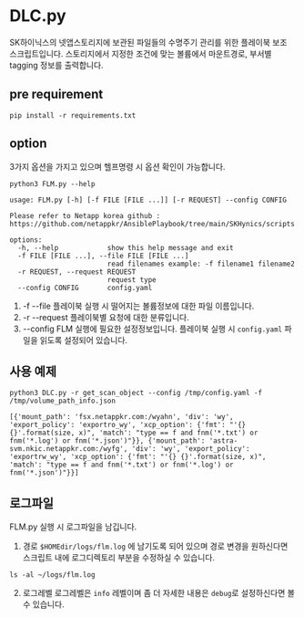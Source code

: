 # DLC.py
SK하이닉스의 넷앱스토리지에 보관된 파일들의 수명주기 관리를 위한 플레이북 보조 스크립트입니다.
스토리지에서 지정한 조건에 맞는 볼륨에서 마운트경로, 부서별 tagging 정보를 출력합니다.
## pre requirement

```
pip install -r requirements.txt
```

## option
3가지 옵션을 가지고 있으며 헬프명령 시 옵션 확인이 가능합니다.
```
python3 FLM.py --help
```
```
usage: FLM.py [-h] [-f FILE [FILE ...]] [-r REQUEST] --config CONFIG

Please refer to Netapp korea github : https://github.com/netappkr/AnsiblePlaybook/tree/main/SKHynics/scripts

options:
  -h, --help            show this help message and exit
  -f FILE [FILE ...], --file FILE [FILE ...]
                        read filenames example: -f filename1 filename2
  -r REQUEST, --request REQUEST
                        request type
  --config CONFIG       config.yaml
```

1. -f --file 플레이북 실행 시 떨어지는 볼륨정보에 대한 파일 이름입니다.
2. -r --request 플레이북별 요청에 대한 분류입니다.
3. --config FLM 실행에 필요한 설정정보입니다. 플레이북 실행 시 ```config.yaml``` 파일을 읽도록 설정되어 있습니다.

## 사용 예제

```
python3 DLC.py -r get_scan_object --config /tmp/config.yaml -f /tmp/volume_path_info.json
```
```
[{'mount_path': 'fsx.netappkr.com:/wyahn', 'div': 'wy', 'export_policy': 'exportro_wy', 'xcp_option': {'fmt': "'{} {}'.format(size, x)", 'match': "type == f and fnm('*.txt') or fnm('*.log') or fnm('*.json')"}}, {'mount_path': 'astra-svm.nkic.netappkr.com:/wyfg', 'div': 'wy', 'export_policy': 'exportrw_wy', 'xcp_option': {'fmt': "'{} {}'.format(size, x)", 'match': "type == f and fnm('*.txt') or fnm('*.log') or fnm('*.json')"}}]
```

## 로그파일
FLM.py 실행 시 로그파일을 남깁니다.
1. 경로
```$HOMEdir/logs/flm.log``` 에 남기도록 되어 있으며 경로 변경을 원하신다면 스크립트 내에 로그디렉토리 부분을 수정하실 수 있습니다. 
```
ls -al ~/logs/flm.log
```

2. 로그레벨
로그레벨은 ```info``` 레벨이며 좀 더 자세한 내용은 ```debug```로 설정하신다면 볼 수 있습니다.